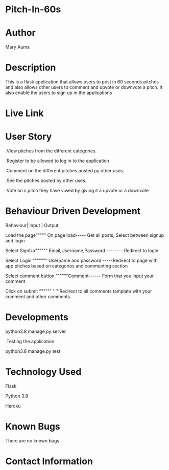 # Pitch-In-60s
# Author
Mary Auma
# Description
This is a flask application that allows users to post in 60 seconds pitches and also allows other users  to comment and upvote or downvote a pitch. It also enable the users to sign up in the applications
# Live Link
# User Story
.View pitches from the different categories. 

.Register to be allowed to log in to the application

.Comment on the different pitches posted py other uses.

.See the pitches posted by other uses.

.Vote on s pitch they have viwed by giving it a upvote or a downvote
# Behaviour Driven Development
Behaviour| Input |	Output

Load the page"""""	On page load-----	Get all posts, Select between signup and login

Select SignUp""""""	Email,Username,Password --------	Redirect to login

Select Login """"""" Username and password	-----Redirect to page with app pitches based on categories and commenting section

Select comment button	""""""Comment------	Form that you input your comment

Click on submit	""""""	'''''Redirect to all comments tamplate with your comment and other comments

# Developments
python3.8 manage.py server

.Testing the application

python3.8 manage.py test
# Technology Used
Flask

Python 3.8

Heroku
# Known Bugs
There are no known bugs
# Contact Information
